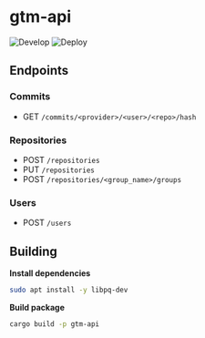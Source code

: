 # gtm-api
![Develop](https://github.com/DEVELOPEST/gtm-api/workflows/Develop/badge.svg)
![Deploy](https://github.com/DEVELOPEST/gtm-api/workflows/Deploy/badge.svg)

## Endpoints 

### Commits 
- GET `/commits/<provider>/<user>/<repo>/hash`

### Repositories 
- POST `/repositories`
- PUT `/repositories`
- POST `/repositories/<group_name>/groups`

### Users
- POST `/users`

## Building
**Install dependencies**
```bash
sudo apt install -y libpq-dev
```

**Build package**
```bash
cargo build -p gtm-api
```